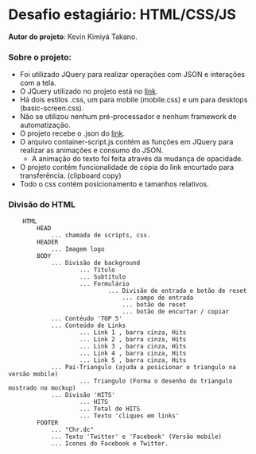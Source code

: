 # Desafio estagiário: HTML/CSS/JS

**Autor do projeto**: Kevin Kimiyá Takano.

### Sobre o projeto:

- Foi utilizado JQuery para realizar operações com JSON e interações com a tela.
- O JQuery utilizado no projeto está no [link](https://ajax.googleapis.com/ajax/libs/jquery/1.12.2/jquery.min.js).
- Há dois estilos .css, um para mobile (mobile.css) e um para desktops (basic-screen.css).
- Não se utilizou nenhum pré-processador e nenhum framework de automatização.
- O projeto recebe o .json do [link](https://raw.githubusercontent.com/chaordic/frontend-intern-challenge/master/Assets/urls.json).
- O arquivo container-script.js contém as funções em JQuery para realizar as animações e consumo do JSON. 
	- A animação do texto foi feita através da mudança de opacidade.
- O projeto contém funcionalidade de cópia do link encurtado para transferência. (clipboard copy)
- Todo o css contém posicionamento e tamanhos relativos.

### Divisão do HTML

```
	HTML
		HEAD
			... chamada de scripts, css.
		HEADER
			... Imagem logo 
		BODY
			... Divisão de background
					... Título
					... Subtítulo
					... Formulário
							... Divisão de entrada e botão de reset 
								... campo de entrada 
								... botão de reset
								... botão de encurtar / copiar
			... Contéudo 'TOP 5'
			... Conteúdo de Links
					... Link 1 , barra cinza, Hits
					... Link 2 , barra cinza, Hits
					... Link 3 , barra cinza, Hits
					... Link 4 , barra cinza, Hits
					... Link 5 , barra cinza, Hits
			... Pai-Triangulo (ajuda a posicionar o triangulo na versão mobile)
					... Triangulo (Forma o desenho do triangulo mostrado no mockup)
			... Divisão 'HITS'
					... HITS
					... Total de HITS
					... Texto 'cliques em links'
		FOOTER
			... "Chr.dc"
			... Texto 'Twitter' e 'Facebook' (Versão mobile)
			... Icones do Facebook e Twitter.
```